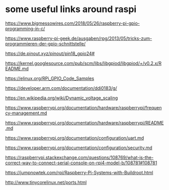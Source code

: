 some useful links around raspi
==============================


https://www.bigmessowires.com/2018/05/26/raspberry-pi-gpio-programming-in-c/

https://www.raspberry-pi-geek.de/ausgaben/rpg/2013/05/tricks-zum-programmieren-der-gpio-schnittstelle/

https://de.pinout.xyz/pinout/pin18_gpio24#

https://kernel.googlesource.com/pub/scm/libs/libgpiod/libgpiod/+/v0.2.x/README.md

https://elinux.org/RPi_GPIO_Code_Samples

https://developer.arm.com/documentation/ddi0183/g/

https://en.wikipedia.org/wiki/Dynamic_voltage_scaling

https://www.raspberrypi.org/documentation/hardware/raspberrypi/frequency-management.md

https://www.raspberrypi.org/documentation/hardware/raspberrypi/README.md

https://www.raspberrypi.org/documentation/configuration/uart.md

https://www.raspberrypi.org/documentation/configuration/security.md

https://raspberrypi.stackexchange.com/questions/108769/what-is-the-correct-way-to-connect-serial-console-on-rpi4-model-b/108781#108781

https://jumpnowtek.com/rpi/Raspberry-Pi-Systems-with-Buildroot.html

http://www.tinycorelinux.net/ports.html




